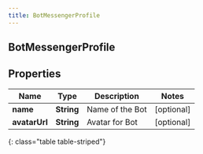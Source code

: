 ```yaml
---
title: BotMessengerProfile
---
```

## BotMessengerProfile


## Properties

| Name | Type | Description | Notes |
| ------------ | ------------- | ------------- | ------------- |
| **name** | <!----><!---->**String**<!----> | Name of the Bot |  [optional] |
| **avatarUrl** | <!----><!---->**String**<!----> | Avatar for Bot |  [optional] |
{: class="table table-striped"}



